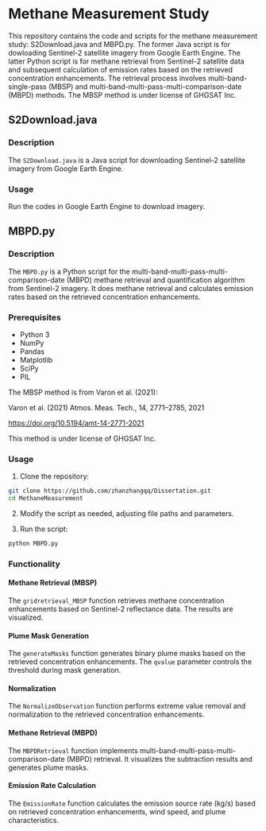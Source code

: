 # Methane Measurement Study

This repository contains the code and scripts for the methane measurement study: S2Download.java and MBPD.py. The former Java script is for dowloading Sentinel-2 satellite imagery from Google Earth Engine. The latter Python script is for methane retrieval from Sentinel-2 satellite data and subsequent calculation of emission rates based on the retrieved concentration enhancements. The retrieval process involves multi-band-single-pass (MBSP) and multi-band-multi-pass-multi-comparison-date (MBPD) methods. The MBSP method is under license of GHGSAT Inc.

## S2Download.java

### Description

The `S2Download.java` is a Java script for downloading Sentinel-2 satellite imagery from Google Earth Engine.

### Usage

Run the codes in Google Earth Engine to download imagery.


## MBPD.py

### Description

The `MBPD.py` is a Python script for the multi-band-multi-pass-multi-comparison-date (MBPD) methane retrieval and quantification algorithm from Sentinel-2 imagery. It does methane retrieval and calculates emission rates based on the retrieved concentration enhancements.

### Prerequisites

- Python 3
- NumPy
- Pandas
- Matplotlib
- SciPy
- PIL

The MBSP method is from Varon et al. (2021):

Varon et al. (2021) Atmos. Meas. Tech., 14, 2771–2785, 2021

https://doi.org/10.5194/amt-14-2771-2021

This method is under license of GHGSAT Inc.


### Usage

1. Clone the repository:

```bash
git clone https://github.com/zhanzhangqq/Dissertation.git
cd MethaneMeasurement
```

2. Modify the script as needed, adjusting file paths and parameters.

3. Run the script:

```bash
python MBPD.py
```

### Functionality

#### Methane Retrieval (MBSP)

The `gridretrieval_MBSP` function retrieves methane concentration enhancements based on Sentinel-2 reflectance data. The results are visualized.

#### Plume Mask Generation

The `generateMasks` function generates binary plume masks based on the retrieved concentration enhancements. The `qvalue` parameter controls the threshold during mask generation.

#### Normalization

The `NormalizeObservation` function performs extreme value removal and normalization to the retrieved concentration enhancements.

#### Methane Retrieval (MBPD)

The `MBPDRetrieval` function implements multi-band-multi-pass-multi-comparison-date (MBPD) retrieval. It visualizes the subtraction results and generates plume masks.

#### Emission Rate Calculation

The `EmissionRate` function calculates the emission source rate (kg/s) based on retrieved concentration enhancements, wind speed, and plume characteristics.
